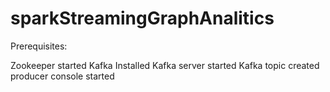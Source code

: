 # sparkStreamingGraphAnalitics

Prerequisites:

Zookeeper started
Kafka Installed
Kafka server started
Kafka topic created
producer console started
